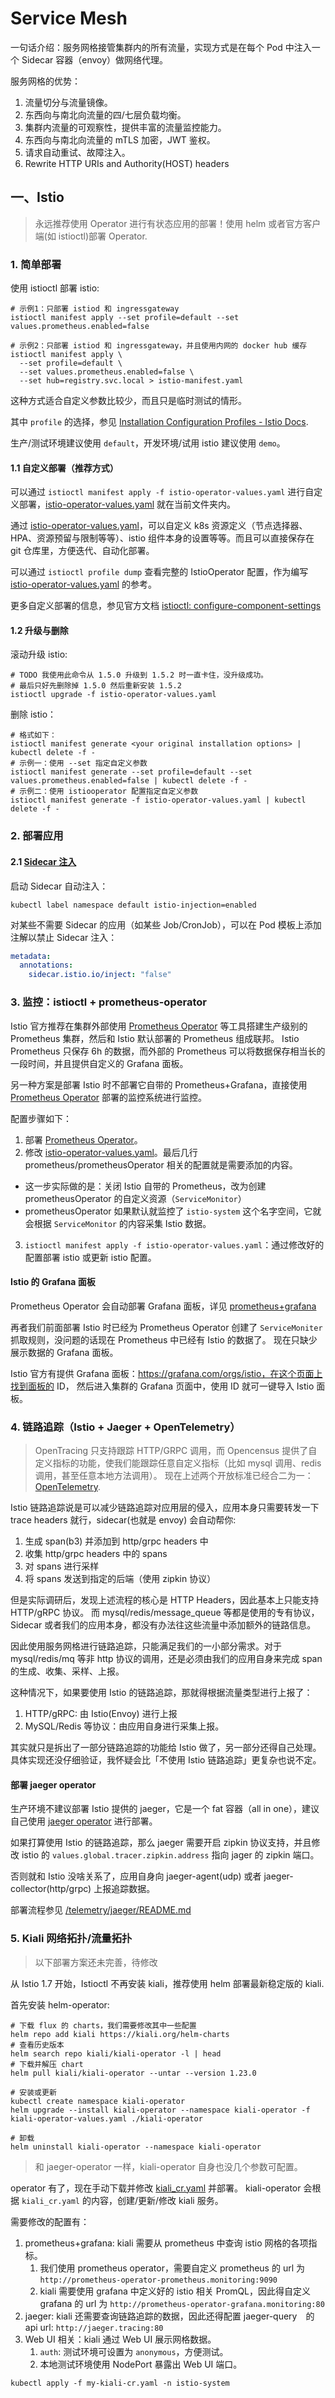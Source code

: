 # Service Mesh

一句话介绍：服务网格接管集群内的所有流量，实现方式是在每个 Pod 中注入一个 Sidecar 容器（envoy）做网络代理。


服务网格的优势：

1. 流量切分与流量镜像。
1. 东西向与南北向流量的四/七层负载均衡。
2. 集群内流量的可观察性，提供丰富的流量监控能力。
3. 东西向与南北向流量的 mTLS 加密，JWT 鉴权。
4. 请求自动重试、故障注入。
5. Rewrite HTTP URIs and Authority(HOST) headers

## 一、Istio

> 永远推荐使用 Operator 进行有状态应用的部署！使用 helm 或者官方客户端(如 istioctl)部署 Operator.

### 1. 简单部署

使用 istioctl 部署 istio:
```shell
# 示例1：只部署 istiod 和 ingressgateway
istioctl manifest apply --set profile=default --set values.prometheus.enabled=false 

# 示例2：只部署 istiod 和 ingressgateway，并且使用内网的 docker hub 缓存
istioctl manifest apply \
  --set profile=default \
  --set values.prometheus.enabled=false \
  --set hub=registry.svc.local > istio-manifest.yaml
```

这种方式适合自定义参数比较少，而且只是临时测试的情形。

其中 `profile` 的选择，参见 [Installation Configuration Profiles - Istio Docs](https://istio.io/latest/docs/setup/additional-setup/config-profiles/).

生产/测试环境建议使用 `default`，开发环境/试用 istio 建议使用 `demo`。


#### 1.1 自定义部署（推荐方式）

可以通过 `istioctl manifest apply -f istio-operator-values.yaml` 进行自定义部署，[istio-operator-values.yaml](./istio-operator-values.yaml) 就在当前文件夹内。

通过 [istio-operator-values.yaml](./istio-operator-values.yaml)，可以自定义 k8s 资源定义（节点选择器、HPA、资源预留与限制等等）、istio 组件本身的设置等等。而且可以直接保存在 git 仓库里，方便迭代、自动化部署。

可以通过 `istioctl profile dump` 查看完整的 IstioOperator 配置，作为编写 [istio-operator-values.yaml](./istio-operator-values.yaml) 的参考。

更多自定义部署的信息，参见官方文档 [istioctl: configure-component-settings](https://istio.io/docs/setup/install/istioctl/#configure-component-settings)


#### 1.2 升级与删除

滚动升级 istio:

```shell
# TODO 我使用此命令从 1.5.0 升级到 1.5.2 时一直卡住，没升级成功。
# 最后只好先删除掉 1.5.0 然后重新安装 1.5.2
istioctl upgrade -f istio-operator-values.yaml
```

删除 istio：

```shell
# 格式如下：
istioctl manifest generate <your original installation options> | kubectl delete -f -
# 示例一：使用 --set 指定自定义参数
istioctl manifest generate --set profile=default --set values.prometheus.enabled=false | kubectl delete -f -
# 示例二：使用 istiooperator 配置指定自定义参数
istioctl manifest generate -f istio-operator-values.yaml | kubectl delete -f -
```

### 2. 部署应用

#### 2.1 [Sidecar 注入](https://istio.io/latest/docs/setup/additional-setup/sidecar-injection/)

启动 Sidecar 自动注入：

```shell
kubectl label namespace default istio-injection=enabled
```

对某些不需要 Sidecar 的应用（如某些 Job/CronJob），可以在 Pod 模板上添加注解以禁止 Sidecar 注入：

```yaml
metadata:
  annotations:
    sidecar.istio.io/inject: "false"
```

### 3. 监控：istioctl + prometheus-operator

Istio 官方推荐在集群外部使用 [Prometheus Operator](https://github.com/coreos/prometheus-operator) 等工具搭建生产级别的 Prometheus 集群，然后和 Istio 默认部署的 Prometheus 组成联邦。
Istio Prometheus 只保存 6h 的数据，而外部的 Prometheus 可以将数据保存相当长的一段时间，并且提供自定义的 Grafana 面板。

另一种方案是部署 Istio 时不部署它自带的 Prometheus+Grafana，直接使用 [Prometheus Operator](https://github.com/coreos/prometheus-operator) 部署的监控系统进行监控。

配置步骤如下：
1. 部署 [Prometheus Operator](https://github.com/coreos/prometheus-operator)。
2. 修改 [istio-operator-values.yaml](./istio-operator-values.yamll)。最后几行 prometheus/prometheusOperator 相关的配置就是需要添加的内容。
  - 这一步实际做的是：关闭 Istio 自带的 Prometheus，改为创建 prometheusOperator 的自定义资源（`ServiceMonitor`）
  - prometheusOperator 如果默认就监控了 `istio-system` 这个名字空间，它就会根据 `ServiceMonitor` 的内容采集 Istio 数据。
3. `istioctl manifest apply -f istio-operator-values.yaml`：通过修改好的配置部署 istio 或更新 istio 配置。



#### Istio 的 Grafana 面板

Prometheus Operator 会自动部署 Grafana 面板，详见 [prometheus+grafana](/telemetry/prometheus+grafana/README.md)

再者我们前面部署 Istio 时已经为 Prometheus Operator 创建了 `ServiceMoniter` 抓取规则，没问题的话现在 Prometheus 中已经有 Istio 的数据了。
现在只缺少展示数据的 Grafana 面板。

Istio 官方有提供 Grafana 面板：https://grafana.com/orgs/istio，在这个页面上找到面板的 ID，
然后进入集群的 Grafana 页面中，使用 ID 就可一键导入 Istio 面板。

### 4. 链路追踪（Istio + Jaeger + OpenTelemetry）

>OpenTracing 只支持跟踪 HTTP/GRPC 调用，而 Opencensus 提供了自定义指标的功能，使我们能跟踪任意自定义指标（比如 mysql 调用、redis 调用，甚至任意本地方法调用）。
现在上述两个开放标准已经合二为一：[OpenTelemetry](https://github.com/open-telemetry).

Istio 链路追踪说是可以减少链路追踪对应用层的侵入，应用本身只需要转发一下 trace headers 就行，sidecar(也就是 envoy) 会自动帮你:

1. 生成 span(b3) 并添加到 http/grpc headers 中
2. 收集 http/grpc headers 中的 spans
3. 对 spans 进行采样
4. 将 spans 发送到指定的后端（使用 zipkin 协议）

但是实际调研后，发现上述流程的核心是 HTTP Headers，因此基本上只能支持 HTTP/gRPC 协议。
而 mysql/redis/message_queue 等都是使用的专有协议，Sidecar 或者我们的应用本身，都没有办法往这些流量中添加额外的链路信息。

因此使用服务网格进行链路追踪，只能满足我们的一小部分需求。对于 mysql/redis/mq 等非 http 协议的调用，还是必须由我们的应用自身来完成 span 的生成、收集、采样、上报。

这种情况下，如果要使用 Istio 的链路追踪，那就得根据流量类型进行上报了：

1. HTTP/gRPC: 由 Istio(Envoy) 进行上报
2. MySQL/Redis 等协议：由应用自身进行采集上报。

其实就只是拆出了一部分链路追踪的功能给 Istio 做了，另一部分还得自己处理。
具体实现还没仔细验证，我怀疑会比「不使用 Istio 链路追踪」更复杂也说不定。

#### 部署 jaeger operator

生产环境不建议部署 Istio 提供的 jaeger，它是一个 fat 容器（all in one），建议自己使用 [jaeger operator](https://github.com/jaegertracing/jaeger-operator) 进行部署。

如果打算使用 Istio 的链路追踪，那么 jaeger 需要开启 zipkin 协议支持，并且修改 istio 的 `values.global.tracer.zipkin.address` 指向 jager 的 zipkin 端口。

否则就和 Istio 没啥关系了，应用自身向 jaeger-agent(udp) 或者 jaeger-collector(http/grpc) 上报追踪数据。

部署流程参见 [/telemetry/jaeger/README.md](/telemetry/jaeger/README.md)


### 5. Kiali 网络拓扑/流量拓扑

>以下部署方案还未完善，待修改

从 Istio 1.7 开始，Istioctl 不再安装 kiali，推荐使用 helm 部署最新稳定版的 kiali.

首先安装 helm-operator:

```shell
# 下载 flux 的 charts，我们需要修改其中一些配置
helm repo add kiali https://kiali.org/helm-charts
# 查看历史版本
helm search repo kiali/kiali-operator -l | head
# 下载并解压 chart
helm pull kiali/kiali-operator --untar --version 1.23.0

# 安装或更新
kubectl create namespace kiali-operator
helm upgrade --install kiali-operator --namespace kiali-operator -f kiali-operator-values.yaml ./kiali-operator

# 卸载
helm uninstall kiali-operator --namespace kiali-operator
```

>和 jaeger-operator 一样，kiali-operator 自身也没几个参数可配置。

operator 有了，现在手动下载并修改 [kiali_cr.yaml](https://github.com/kiali/kiali-operator/blob/master/deploy/kiali/kiali_cr.yaml) 并部署。
kiali-operator 会根据 `kiali_cr.yaml` 的内容，创建/更新/修改 kiali 服务。

需要修改的配置有：

1. prometheus+grafana: kiali 需要从 prometheus 中查询 istio 网格的各项指标。
   1. 我们使用 prometheus operator，需要自定义 prometheus 的 url 为 `http://prometheus-operator-prometheus.monitoring:9090`
   2. kiali 需要使用 grafana 中定义好的 istio 相关 PromQL，因此得自定义 grafana 的 url 为 `http://prometheus-operator-grafana.monitoring:80`
1. jaeger: kiali 还需要查询链路追踪的数据，因此还得配置 jaeger-query　的　api url: `http://jaeger.tracing:80`
1. Web UI 相关：kiali 通过 Web UI 展示网格数据。
   1. `auth`: 测试环境可设置为 `anonymous`，方便测试。
   2. 本地测试环境使用 NodePort 暴露出 Web UI 端口。

```shell
kubectl apply -f my-kiali-cr.yaml -n istio-system
```
